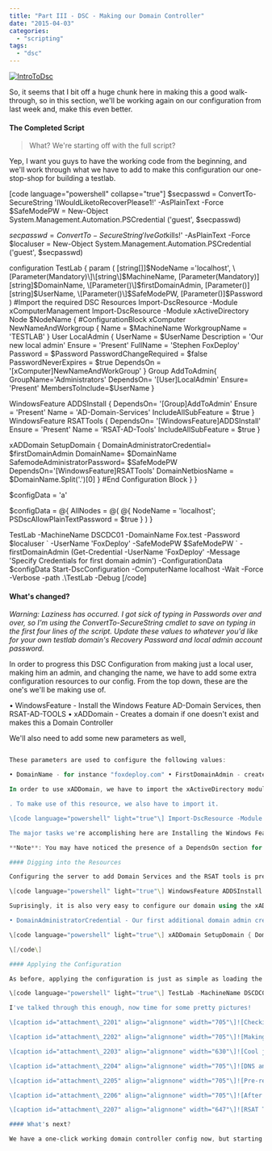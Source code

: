 ```yaml
---
title: "Part III - DSC - Making our Domain Controller"
date: "2015-04-03"
categories: 
  - "scripting"
tags: 
  - "dsc"
---
```


[![IntroToDsc](images/introtodsc.jpg?w=705)](http://foxdeploy.com/learning-dsc-series/)

So, it seems that I bit off a huge chunk here in making this a good walk-through, so in this section, we'll be working again on our configuration from last week and, make this even better.

#### The Completed Script

> What? We're starting off with the full script?

Yep, I want you guys to have the working code from the beginning, and we'll work through what we have to add to make this configuration our one-stop-shop for building a testlab.

\[code language="powershell" collapse="true"\] $secpasswd = ConvertTo-SecureString 'IWouldLiketoRecoverPlease1!' -AsPlainText -Force $SafeModePW = New-Object System.Management.Automation.PSCredential ('guest', $secpasswd)

$secpasswd = ConvertTo-SecureString 'IveGot$kills!' -AsPlainText -Force $localuser = New-Object System.Management.Automation.PSCredential ('guest', $secpasswd)

configuration TestLab { param ( \[string\[\]\]$NodeName ='localhost', \[Parameter(Mandatory)\]\[string\]$MachineName, \[Parameter(Mandatory)\]\[string\]$DomainName, \[Parameter()\]$firstDomainAdmin, \[Parameter()\]\[string\]$UserName, \[Parameter()\]$SafeModePW, \[Parameter()\]$Password ) #Import the required DSC Resources Import-DscResource -Module xComputerManagement Import-DscResource -Module xActiveDirectory Node $NodeName { #ConfigurationBlock xComputer NewNameAndWorkgroup { Name = $MachineName WorkgroupName = 'TESTLAB' } User LocalAdmin { UserName = $UserName Description = 'Our new local admin' Ensure = 'Present' FullName = 'Stephen FoxDeploy' Password = $Password PasswordChangeRequired = $false PasswordNeverExpires = $true DependsOn = '\[xComputer\]NewNameAndWorkGroup' } Group AddToAdmin{ GroupName='Administrators' DependsOn= '\[User\]LocalAdmin' Ensure= 'Present' MembersToInclude=$UserName }

WindowsFeature ADDSInstall { DependsOn= '\[Group\]AddToAdmin' Ensure = 'Present' Name = 'AD-Domain-Services' IncludeAllSubFeature = $true } WindowsFeature RSATTools { DependsOn= '\[WindowsFeature\]ADDSInstall' Ensure = 'Present' Name = 'RSAT-AD-Tools' IncludeAllSubFeature = $true }

xADDomain SetupDomain { DomainAdministratorCredential= $firstDomainAdmin DomainName= $DomainName SafemodeAdministratorPassword= $SafeModePW DependsOn='\[WindowsFeature\]RSATTools' DomainNetbiosName = $DomainName.Split('.')\[0\] } #End Configuration Block } }

$configData = 'a'

$configData = @{ AllNodes = @( @{ NodeName = 'localhost'; PSDscAllowPlainTextPassword = $true } ) }

TestLab -MachineName DSCDC01 -DomainName Fox.test -Password $localuser \` -UserName 'FoxDeploy' -SafeModePW $SafeModePW \` -firstDomainAdmin (Get-Credential -UserName 'FoxDeploy' -Message 'Specify Credentials for first domain admin') -ConfigurationData $configData Start-DscConfiguration -ComputerName localhost -Wait -Force -Verbose -path .\\TestLab -Debug \[/code\]

#### What's changed?

_Warning: Laziness has occurred. I got sick of typing in Passwords over and over, so I'm using the ConvertTo-SecureString cmdlet to save on typing in the first four lines of the script. Update these values to whatever you'd like for your own testlab domain's Recovery Password and local admin account password._

In order to progress this DSC Configuration from making just a local user, making him an admin, and changing the name, we have to add some extra configuration resources to our config. From the top down, these are the one's we'll be making use of.

• WindowsFeature - Install the Windows Feature AD-Domain Services, then RSAT-AD-TOOLS • xADDomain - Creates a domain if one doesn't exist and makes this a Domain Controller

We'll also need to add some new parameters as well,

```powershell    \[Parameter(Mandatory)\]\[string\]$DomainName, \[Parameter()\]$firstDomainAdmin, \[Parameter()\]$SafeModePW, \[/code\]

These parameters are used to configure the following values:

• DomainName - for instance "foxdeploy.com" • FirstDomainAdmin - creates a user as a domain admin • SafeModePW - this is the Active Directory Recovery Mode password

In order to use xADDomain, we have to import the xActiveDirectory module, so if you haven't downloaded that yet, get [it here as a part of the DSC Wave Resource Kit](https://gallery.technet.microsoft.com/scriptcenter/xActiveDirectory-f2d573f3).

. To make use of this resource, we also have to import it.

\[code language="powershell" light="true"\] Import-DscResource -Module xActiveDirectory \[/code\]

The major tasks we're accomplishing here are Installing the Windows Features of AD Domain Services, the AD Server Administration tools like ADUC, DHCP and DNS consoles, and finally making an AD Domain.

**Note**: You may have noticed the presence of a DependsOn section for every resource used thus far.  This is only necessary if the application order matters for your configurations.  As it turns out, pretty much every item I've used up to this point needs to be applied in a particular order (We have to have a user before we can add it to a group, we must have a Domain before we can promote our server to a domain controller, and we must have the Windows Features for a DC before we can run dcpromo), however, you won't always need to add DependsOn unless your Configuration really needs it.

#### Digging into the Resources

Configuring the server to add Domain Services and the RSAT tools is pretty easy, all that we have to do is add two WindowsFeature resources, specifying the Name of the feature needed (get the feature from Get-WindowsFeature, and look at the Name property). We specify Ensure = Present, and IncludeAllSubFeature to get all of the juicy bits.

\[code language="powershell" light="true"\] WindowsFeature ADDSInstall { DependsOn= '\[Group\]AddToAdmin' Ensure = 'Present' Name = 'AD-Domain-Services' IncludeAllSubFeature = $true } WindowsFeature RSATTools { DependsOn= '\[WindowsFeature\]ADDSInstall' Ensure = 'Present' Name = 'RSAT-AD-Tools' IncludeAllSubFeature = $true } \[/code\]

Suprisingly, it is also very easy to configure our domain using the xADDomain resource. These are seriously the only values we have to provide. Running through the values we're configuring:

• DomainAdministratorCredential - Our first additional domain admin creds • DomainName - the unique name for our new domain • SafeModeAdminPassword - the password you'll use to recover your domain on the dark day when you nuked the domain • DomainNetbiosName - we can actually derive this from the -DomainName the user provides

\[code language="powershell" light="true"\] xADDomain SetupDomain { DomainAdministratorCredential= $firstDomainAdmin DomainName= $DomainName SafemodeAdministratorPassword= $SafeModePW DomainNetbiosName = $DomainName.Split('.')\[0\] DependsOn='\[WindowsFeature\]RSATTools' }

\[/code\]

#### Applying the Configuration

As before, applying the configuration is just as simple as loading the config into memory then running it like a cmdlet. Finally, we invoke the configuration using Start-DSCConfig

\[code language="powershell" light="true"\] TestLab -MachineName DSCDC01 -DomainName Fox.test -Password $localuser \` -UserName 'FoxDeploy' -SafeModePW $SafeModePW \` -firstDomainAdmin (Get-Credential -UserName 'FoxDeploy' -Message 'Specify Credentials for first domain admin') -ConfigurationData $configData Start-DscConfiguration -ComputerName localhost -Wait -Force -Verbose -path .\\TestLab -Debug \[/code\]

I've talked through this enough, now time for some pretty pictures!

\[caption id="attachment\_2201" align="alignnone" width="705"\]![Checking to see if Active Directory Domain Services is installed](images/02.png?w=705) Checking to see if Active Directory Domain Services is installed\[/caption\]

\[caption id="attachment\_2202" align="alignnone" width="705"\]![Making sure our system is a domain controller](images/03.png?w=705) Making sure our system is a domain controller\[/caption\]

\[caption id="attachment\_2203" align="alignnone" width="630"\]![Cool juicy bits about Domain Services being installed...](images/04.png) Cool juicy bits about Domain Services being installed...\[/caption\]

\[caption id="attachment\_2204" align="alignnone" width="705"\]![DNS and DHCP...online!](images/05.png?w=705) DNS and DHCP...online!\[/caption\]

\[caption id="attachment\_2205" align="alignnone" width="705"\]![Pre-reboot, our domain settings are listed in server manager](images/06.png?w=705) Pre-reboot, our domain settings are listed in server manager\[/caption\]

\[caption id="attachment\_2206" align="alignnone" width="705"\]![After a reboot, Server Manager shows DHCP, DNS, and AD DS all healthy and online](images/07.png?w=705) After a reboot, Server Manager shows DHCP, DNS, and AD DS all healthy and online\[/caption\]

\[caption id="attachment\_2207" align="alignnone" width="647"\]![RSAT Tools are ready and loaded!](images/08.png) RSAT Tools are ready and loaded!\[/caption\]

#### What's next?

We have a one-click working domain controller config now, but starting with our next post in this series, we'll configure DNS and DHCP for this Domain Controller, so that our testlab DC will publish itself to DNS and be able to give out DHCP address to guest VMs in our lab.
